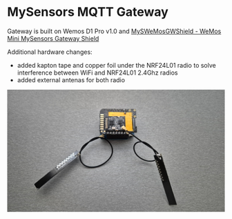 # MySensors MQTT Gateway

Gateway is built on Wemos D1 Pro v1.0 and [MySWeMosGWShield - WeMos Mini MySensors Gateway Shield](https://www.openhardware.io/view/303/MySWeMosGWShield-WeMos-Mini-MySensors-Gateway-Shield)

Additional hardware changes:
- added kapton tape and copper foil under the NRF24L01 radio to solve interference between WiFi and NRF24L01 2.4Ghz radios
- added external antenas for both radio


<img src="docs/wemos_gw.jpg" width="700">
